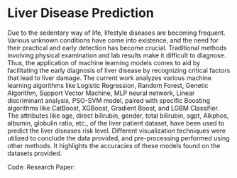 # Liver Disease Prediction
Due to the sedentary way of life, lifestyle diseases are becoming frequent. Various unknown conditions have come 
into existence, and the need for their practical and early detection has become crucial. Traditional methods 
involving physical examination and lab results make it difficult to diagnose. Thus, the application of machine 
learning models comes to aid by facilitating the early diagnosis of liver disease by recognizing critical factors that 
lead to liver damage. The current work analyzes various machine learning algorithms like Logistic Regression, 
Random Forest, Genetic Algorithm, Support Vector Machine, MLP neural network, Linear discriminant analysis, 
PSO-SVM model, paired with specific Boosting algorithms like CatBoost, XGBoost, Gradient Boost, and LGBM 
Classifier. The attributes like age, direct bilirubin, gender, total bilirubin, sgpt, Alkphos, albumin, globulin ratio, 
etc., of the liver patient dataset, have been used to predict the liver diseases risk level. Different visualization 
techniques were utilized to conclude the data provided, and pre-processing performed using other methods. It 
highlights the accuracies of these models found on the datasets provided.

Code: 
Research Paper: 

